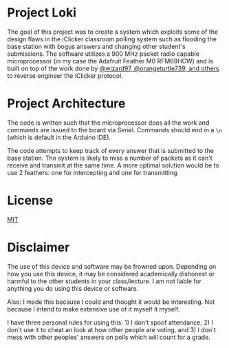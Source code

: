 # Project Loki

The goal of this project was to create a system which exploits some of the design flaws in the
iClicker classroom polling system such as flooding the base station with bogus answers and changing
other student's submissions. The software utilizes a 900 MHz packet radio capable microprocessor (in
my case the Adafruit Feather M0 RFM69HCW) and is built on top of the work done by
[@wizard97, @orangeturtle739, and others](https://github.com/wizard97/iSkipper) to reverse engineer
the iClicker protocol.

# Project Architecture

The code is written such that the microprocessor does all the work and commands are issued to the
board via Serial. Commands should end in a `\n` (which is default in the Arduino IDE).

The code attempts to keep track of every answer that is submitted to the base station. The system
is likely to miss a number of packets as it can't receive and transmit at the same time. A more
optimal solution would be to use 2 feathers: one for intercepting and one for transmitting.

# License

[MIT](/LICENSE)

# Disclaimer

The use of this device and software may be frowned upon. Depending on how you use this device, it
may be considered academically dishonest or harmful to the other students in your class/lecture. I
am not liable for anything you do using this device or software.

Also: I made this because I could and thought it would be interesting. Not because I intend to make
extensive use of it myself it myself.

I have three personal rules for using this: 1) I don't spoof attendance, 2) I don't use it to cheat
an look at how other people are voting, and 3) I don't mess with other peoples' answers on polls
which will count for a grade.
